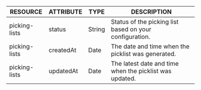 | RESOURCE | ATTRIBUTE | TYPE | DESCRIPTION |
| --- | --- | --- | --- |
| picking-lists | status | String | Status of the picking list based on your configuration. |
| picking-lists | createdAt | Date | The date and time when the picklist was generated. |
| picking-lists | updatedAt | Date | The latest date and time when the picklist was updated. |
